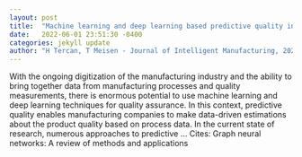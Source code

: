 ```yaml
---
layout: post
title:  "Machine learning and deep learning based predictive quality in manufacturing: a systematic review"
date:   2022-06-01 23:51:30 -0400
categories: jekyll update
author: "H Tercan, T Meisen - Journal of Intelligent Manufacturing, 2022"
---
```

With the ongoing digitization of the manufacturing industry and the ability to bring together data from manufacturing processes and quality measurements, there is enormous potential to use machine learning and deep learning techniques for quality assurance. In this context, predictive quality enables manufacturing companies to make data-driven estimations about the product quality based on process data. In the current state of research, numerous approaches to predictive … Cites: ‪Graph neural networks: A review of methods and applications‬